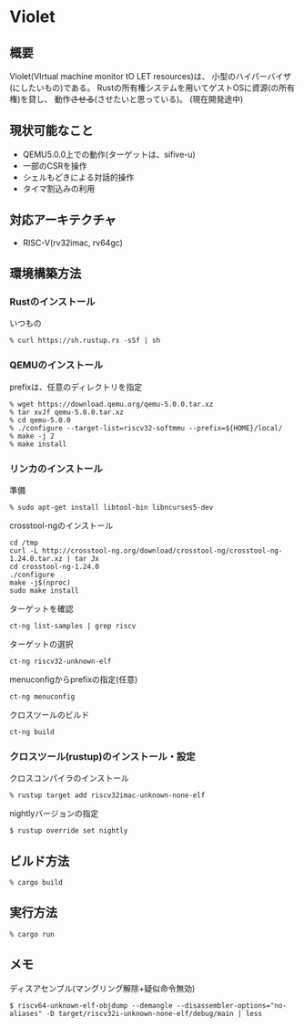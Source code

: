 # Violet

## 概要
Violet(VIrtual machine monitor tO LET resources)は、
小型のハイパーバイザ(にしたいもの)である。
Rustの所有権システムを用いてゲストOSに資源(の所有権)を貸し、
動作~~させる~~(させたいと思っている)。
(現在開発途中)

## 現状可能なこと
* QEMU5.0.0上での動作(ターゲットは、sifive-u)
* 一部のCSRを操作
* シェルもどきによる対話的操作
* タイマ割込みの利用

## 対応アーキテクチャ
* RISC-V(rv32imac, rv64gc)

## 環境構築方法

### Rustのインストール

いつもの
```
% curl https://sh.rustup.rs -sSf | sh
```

### QEMUのインストール

prefixは、任意のディレクトリを指定
```
% wget https://download.qemu.org/qemu-5.0.0.tar.xz
% tar xvJf qemu-5.0.0.tar.xz
% cd qemu-5.0.0
% ./configure --target-list=riscv32-softmmu --prefix=${HOME}/local/
% make -j 2
% make install
```

### リンカのインストール
準備
```
% sudo apt-get install libtool-bin libncurses5-dev
```

crosstool-ngのインストール
```
cd /tmp
curl -L http://crosstool-ng.org/download/crosstool-ng/crosstool-ng-1.24.0.tar.xz | tar Jx
cd crosstool-ng-1.24.0
./configure
make -j$(nproc)
sudo make install
```

ターゲットを確認
```
ct-ng list-samples | grep riscv                                                          
```

ターゲットの選択
```
ct-ng riscv32-unknown-elf
```

menuconfigからprefixの指定(任意)
```
ct-ng menuconfig
```

クロスツールのビルド
```
ct-ng build
```

### クロスツール(rustup)のインストール・設定

クロスコンパイラのインストール
```
% rustup target add riscv32imac-unknown-none-elf
```

nightlyバージョンの指定
```
$ rustup override set nightly
```

## ビルド方法

```
% cargo build
```

## 実行方法
```
% cargo run
```

## メモ

ディスアセンブル(マングリング解除+疑似命令無効)
```
$ riscv64-unknown-elf-objdump --demangle --disassembler-options="no-aliases" -D target/riscv32i-unknown-none-elf/debug/main | less
```
